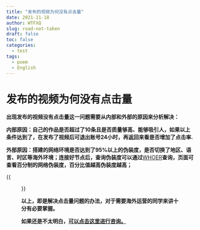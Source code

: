 ```yaml
---
title: "发布的视频为何没有点击量"
date: 2021-11-18
author: WTFXQ
slug: road-not-taken
draft: false
toc: false
categories:
  - test
tags:
  - poem
  - English
---
```


# 发布的视频为何没有点击量

**出现发布的视频没有点击量这一问题需要从内部和外部的原因来分析解决：**

**内部原因：自己的作品是否超过了10条且是否质量够高、能够吸引人，如果以上条件达到了，在发布了视频后可退出账号24小时，再返回来看是否增加了点击率.**

**外部原因：搭建的网络环境是否达到了95%以上的伪装度，是否切换了地区、语言、时区等海外环境；连接好节点后，查询伪装度可以通过**[WHOER](https://whoer.net/zh)**查询，页面可查看百分制的网络伪装度，百分比值越高伪装度越高；**

{{<figure src="https://pic4.zhimg.com/80/v2-22fd5ec004a599a9ab50c6071de9396b_720w.jpg" title="WHOER查询页面" width="400">}}

**以上，即是解决点击量问题的办法，对于需要海外运营的同学来讲十分有必要掌握。**

**如果还是不太明白，[可以点击这里进行咨询。](https://item.taobao.com/item.htm?spm=a230r.7195193.1997079397.7.290b56c508GPMQ&id=659670945637&abbucket=3)**

